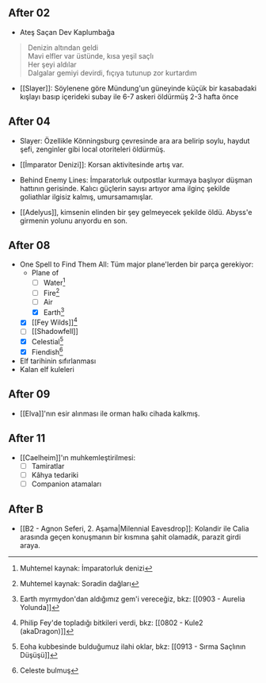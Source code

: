 ---
---  
## After 02  

- Ateş Saçan Dev Kaplumbağa  
> Denizin altından geldi  
> Mavi elfler var üstünde, kısa yeşil saçlı  
> Her şeyi aldılar  
> Dalgalar gemiyi devirdi, fıçıya tutunup zor kurtardım  

- [[Slayer]]: Söylenene göre Mündung'un güneyinde küçük bir kasabadaki kışlayı basıp içerideki subay ile 6-7 askeri öldürmüş 2-3 hafta önce  
## After 04  

- Slayer: Özellikle Könningsburg çevresinde ara ara belirip soylu, haydut şefi, zenginler gibi local otoriteleri öldürmüş.  
 - [[İmparator Denizi]]: Korsan aktivitesinde artış var.  
 - Behind Enemy Lines: İmparatorluk outpostlar kurmaya başlıyor düşman hattının gerisinde. Kalıcı güçlerin sayısı artıyor ama ilginç şekilde goliathlar ilgisiz kalmış, umursamamışlar.  

- [[Adelyus]], kimsenin elinden bir şey gelmeyecek şekilde öldü. Abyss'e girmenin yolunu arıyordu en son.  
## After 08  

- One Spell to Find Them All: Tüm major plane'lerden bir parça gerekiyor:  
	- Plane of  
		- [ ] Water[^4]  
		- [ ] Fire[^3]  
		- [ ] Air  
		- [x] Earth[^2]  
	- [x] [[Fey Wilds]][^1]  
	- [ ] [[Shadowfell]]  
	- [x] Celestial[^6]  
	- [x] Fiendish[^5]  

- Elf tarihinin sıfırlanması  
- Kalan elf kuleleri  
## After 09  

- [[Elva]]'nın esir alınması ile orman halkı cihada kalkmış.  
## After 11  

- [[Caelheim]]'ın muhkemleştirilmesi:  
	- [ ] Tamiratlar  
	- [ ] Kâhya tedariki  
	- [ ] Companion atamaları  
## After B  

- [[B2 - Agnon Seferi, 2. Aşama|Milennial Eavesdrop]]: Kolandir ile Calia arasında geçen konuşmanın bir kısmına şahit olamadık, parazit girdi araya.  
  
[^1]: Philip Fey'de topladığı bitkileri verdi, bkz: [[0802 - Kule2 (akaDragon)]]  
[^2]: Earth myrmydon'dan aldığımız gem'i vereceğiz, bkz: [[0903 - Aurelia Yolunda]]  
[^3]: Muhtemel kaynak: Soradin dağları  
[^4]: Muhtemel kaynak: İmparatorluk denizi  
[^5]: Celeste bulmuş  
[^6]: Eoha kubbesinde bulduğumuz ilahi oklar, bkz: [[0913 - Sırma Saçlının Düşüşü]]